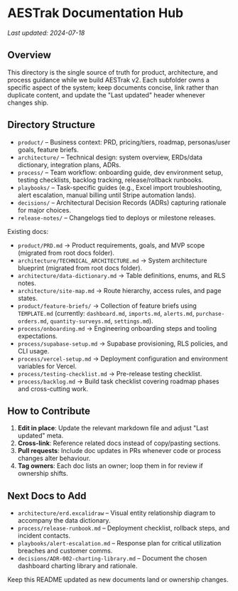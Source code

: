 # AESTrak Documentation Hub

_Last updated: 2024-07-18_

## Overview

This directory is the single source of truth for product, architecture, and process guidance while we build AESTrak v2. Each subfolder owns a specific aspect of the system; keep documents concise, link rather than duplicate content, and update the "Last updated" header whenever changes ship.

## Directory Structure

- `product/` – Business context: PRD, pricing/tiers, roadmap, personas/user goals, feature briefs.
- `architecture/` – Technical design: system overview, ERDs/data dictionary, integration plans, ADRs.
- `process/` – Team workflow: onboarding guide, dev environment setup, testing checklists, backlog tracking, release/rollback runbooks.
- `playbooks/` – Task-specific guides (e.g., Excel import troubleshooting, alert escalation, manual billing until Stripe automation lands).
- `decisions/` – Architectural Decision Records (ADRs) capturing rationale for major choices.
- `release-notes/` – Changelogs tied to deploys or milestone releases.

Existing docs:

- `product/PRD.md` → Product requirements, goals, and MVP scope (migrated from root docs folder).
- `architecture/TECHNICAL_ARCHITECTURE.md` → System architecture blueprint (migrated from root docs folder).
- `architecture/data-dictionary.md` → Table definitions, enums, and RLS notes.
- `architecture/site-map.md` → Route hierarchy, access rules, and page states.
- `product/feature-briefs/` → Collection of feature briefs using `TEMPLATE.md` (currently: `dashboard.md`, `imports.md`, `alerts.md`, `purchase-orders.md`, `quantity-surveys.md`, `settings.md`).
- `process/onboarding.md` → Engineering onboarding steps and tooling expectations.
- `process/supabase-setup.md` → Supabase provisioning, RLS policies, and CLI usage.
- `process/vercel-setup.md` → Deployment configuration and environment variables for Vercel.
- `process/testing-checklist.md` → Pre-release testing checklist.
- `process/backlog.md` → Build task checklist covering roadmap phases and cross-cutting work.

## How to Contribute

1. **Edit in place**: Update the relevant markdown file and adjust "Last updated" meta.
2. **Cross-link**: Reference related docs instead of copy/pasting sections.
3. **Pull requests**: Include doc updates in PRs whenever code or process changes alter behaviour.
4. **Tag owners**: Each doc lists an owner; loop them in for review if ownership shifts.

## Next Docs to Add

- `architecture/erd.excalidraw` – Visual entity relationship diagram to accompany the data dictionary.
- `process/release-runbook.md` – Deployment checklist, rollback steps, and incident contacts.
- `playbooks/alert-escalation.md` – Response plan for critical utilization breaches and customer comms.
- `decisions/ADR-002-charting-library.md` – Document the chosen dashboard charting library and rationale.

Keep this README updated as new documents land or ownership changes.
